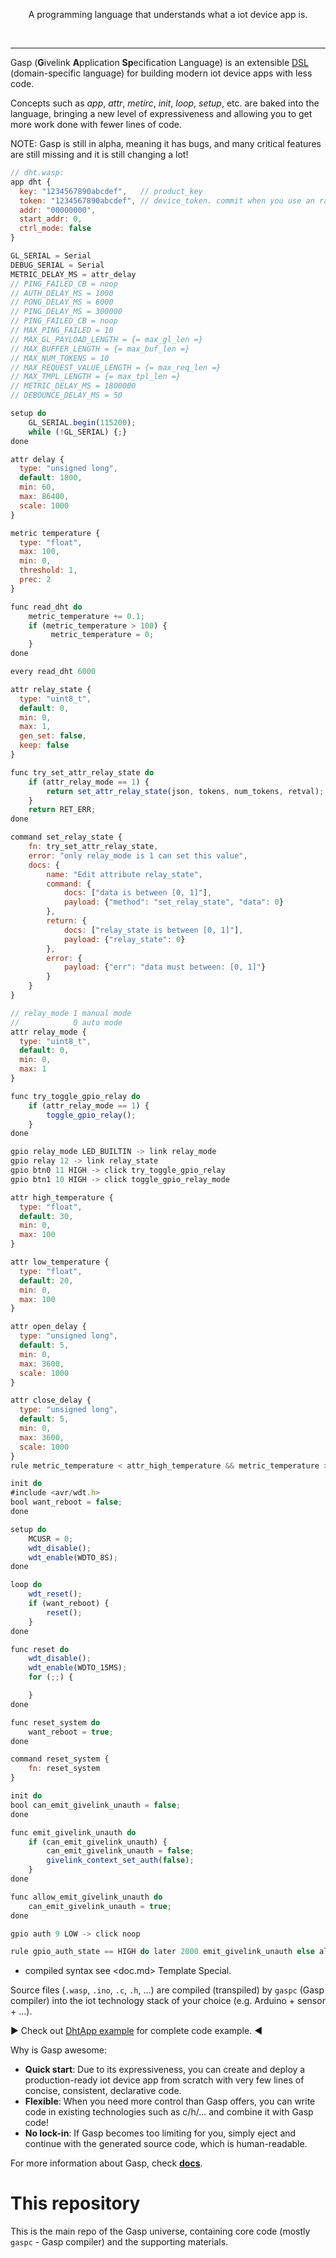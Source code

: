 <p align=center>
  A programming language that understands what a iot device app is.
</p>
<br>

------

Gasp (**G**ivelink **A**pplication **Sp**ecification Language) is an extensible [DSL](https://en.wikipedia.org/wiki/Domain-specific_language) (domain-specific language) for building modern iot device apps with less code.

Concepts such as *app*, *attr*, *metirc*, *init*, *loop*, *setup*, etc. are baked into the language, bringing a new level of expressiveness and allowing you to get more work done with fewer lines of code.

NOTE: Gasp is still in alpha, meaning it has bugs, and many critical features are still missing and it is still changing a lot!

```js
// dht.wasp:
app dht {
  key: "1234567890abcdef",   // product_key
  token: "1234567890abcdef", // device_token. commit when you use an random token
  addr: "00000000",
  start_addr: 0,
  ctrl_mode: false
}

GL_SERIAL = Serial
DEBUG_SERIAL = Serial
METRIC_DELAY_MS = attr_delay
// PING_FAILED_CB = noop
// AUTH_DELAY_MS = 1000
// PONG_DELAY_MS = 6000
// PING_DELAY_MS = 300000
// PING_FAILED_CB = noop
// MAX_PING_FAILED = 10
// MAX_GL_PAYLOAD_LENGTH = {= max_gl_len =}
// MAX_BUFFER_LENGTH = {= max_buf_len =}
// MAX_NUM_TOKENS = 10
// MAX_REQUEST_VALUE_LENGTH = {= max_req_len =}
// MAX_TMPL_LENGTH = {= max_tpl_len =}
// METRIC_DELAY_MS = 1800000
// DEBOUNCE_DELAY_MS = 50

setup do
    GL_SERIAL.begin(115200);
    while (!GL_SERIAL) {;}
done

attr delay {
  type: "unsigned long",
  default: 1800,
  min: 60,
  max: 86400,
  scale: 1000
}

metric temperature {
  type: "float",
  max: 100,
  min: 0,
  threshold: 1,
  prec: 2
}

func read_dht do
    metric_temperature += 0.1;
    if (metric_temperature > 100) {
         metric_temperature = 0;
    }
done

every read_dht 6000

attr relay_state {
  type: "uint8_t",
  default: 0,
  min: 0,
  max: 1,
  gen_set: false,
  keep: false
}

func try_set_attr_relay_state do
    if (attr_relay_mode == 1) {
        return set_attr_relay_state(json, tokens, num_tokens, retval);
    }
    return RET_ERR;
done

command set_relay_state {
    fn: try_set_attr_relay_state,
    error: "only relay_mode is 1 can set this value",
    docs: {
        name: "Edit attribute relay_state",
        command: {
            docs: ["data is between [0, 1]"],
            payload: {"method": "set_relay_state", "data": 0}
        },
        return: {
            docs: ["relay_state is between [0, 1]"],
            payload: {"relay_state": 0}
        },
        error: {
            payload: {"err": "data must between: [0, 1]"}
        }
    }
}

// relay_mode 1 manual mode
//            0 auto mode
attr relay_mode {
  type: "uint8_t",
  default: 0,
  min: 0,
  max: 1
}

func try_toggle_gpio_relay do
    if (attr_relay_mode == 1) {
        toggle_gpio_relay();
    }
done

gpio relay_mode LED_BUILTIN -> link relay_mode
gpio relay 12 -> link relay_state
gpio btn0 11 HIGH -> click try_toggle_gpio_relay
gpio btn1 10 HIGH -> click toggle_gpio_relay_mode

attr high_temperature {
  type: "float",
  default: 30,
  min: 0,
  max: 100
}

attr low_temperature {
  type: "float",
  default: 20,
  min: 0,
  max: 100
}

attr open_delay {
  type: "unsigned long",
  default: 5,
  min: 0,
  max: 3600,
  scale: 1000
}

attr close_delay {
  type: "unsigned long",
  default: 5,
  min: 0,
  max: 3600,
  scale: 1000
}
rule metric_temperature < attr_high_temperature && metric_temperature > attr_low_temperature do later attr_open_delay open_gpio_relay else later attr_close_delay close_gpio_relay on attr_relay_mode == 0

init do
#include <avr/wdt.h>
bool want_reboot = false;
done

setup do
    MCUSR = 0;
    wdt_disable();
    wdt_enable(WDTO_8S);
done

loop do
    wdt_reset();
    if (want_reboot) {
        reset();
    }
done

func reset do
    wdt_disable();
    wdt_enable(WDTO_15MS);
    for (;;) {

    }
done

func reset_system do
    want_reboot = true;
done

command reset_system {
    fn: reset_system
}

init do
bool can_emit_givelink_unauth = false;
done

func emit_givelink_unauth do
    if (can_emit_givelink_unauth) {
        can_emit_givelink_unauth = false;
        givelink_context_set_auth(false);
    }
done

func allow_emit_givelink_unauth do
    can_emit_givelink_unauth = true;
done

gpio auth 9 LOW -> click noop

rule gpio_auth_state == HIGH do later 2000 emit_givelink_unauth else allow_emit_givelink_unauth on givelink_context_authed()
```

- compiled syntax see <doc.md> Template Special.

Source files (`.wasp`, `.ino`, `.c`, `.h`, ...) are compiled (transpiled) by `gaspc` (Gasp compiler) into the iot technology stack of your choice (e.g. Arduino + sensor + ...).

:arrow_forward: Check out [DhtApp example](examples/dht) for complete code example. :arrow_backward:

Why is Gasp awesome:
- **Quick start**: Due to its expressiveness, you can create and deploy a production-ready iot device app from scratch with very few lines of concise, consistent, declarative code.
- **Flexible**: When you need more control than Gasp offers, you can write code in existing technologies such as c/h/... and combine it with Gasp code!
- **No lock-in**: If Gasp becomes too limiting for you, simply eject and continue with the generated source code, which is human-readable.

For more information about Gasp, check [**docs**](https://www.jianshu.com/p/98fa9bb363cc).

# This repository

This is the main repo of the Gasp universe, containing core code (mostly `gaspc` - Gasp compiler) and the supporting materials.
